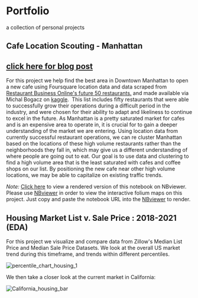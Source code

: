 # Portfolio
a collection of personal projects

## Cafe Location Scouting - Manhattan
[click here for blog post](https://jrduane.medium.com/cafe-location-scouting-in-manhattan-with-data-8609d74e9123?source=friends_link&sk=a867a4051e25e9e536324e4e2cb5a374)
-----  
For this project we help find the best area in Downtown Manhattan to open a new cafe using Foursquare location data and data scraped from [Restaurant Business Online's future 50 restaurants.](https://www.restaurantbusinessonline.com/future-50-2020) and made available via Michal Bogacz on [kaggle](https://www.kaggle.com/michau96/restaurant-business-rankings-2020).  This list includes fifty restaurants that were able to successfully grow their operations during a difficult period in the industry, and were chosen for their ability to adapt and likeliness to continue to excel in the future. 
As Manhattan is a pretty saturated market for cafes and is an expensive area to operate in, it is crucial for to gain a deeper understanding of the market we are entering. Using location data from currently successful restaurant operations, we can re cluster Manhattan based on the locations of these high volume restaurants rather than the neighborhoods they fall in, which may give us a different understanding of where people are going out to eat.
Our goal is to use data and clustering to find a high volume area that is the least saturated with cafes and coffee shops on our list. By positioning the new cafe near other high volume locations, we may be able to capitalize on existing traffic trends.  

*Note:* [Click here](https://nbviewer.jupyter.org/github/DuaneIndustries/Portfolio/blob/main/Cafe%20Location%20Scouting%20-%20Manhattan.ipynb) to view a rendered version of this notebook on NBviewer.  
Please use [NBviewer](https://nbviewer.jupyter.org/) in order to view the interactive folium maps on this project. Just copy and paste the notebook URL into the [NBviewer](https://nbviewer.jupyter.org/) to render.  


## Housing Market List v. Sale Price : 2018-2021 (EDA)

For this project we visualize and compare data from Zillow's Median List Price and Median Sale Price Datasets. We look at the overall US market trend during this timeframe, and trends within different percentiles.  
 
 
![percentile_chart_housing_1](https://user-images.githubusercontent.com/69173891/113900344-b6f27480-979b-11eb-98c0-2d49f5ff423b.jpg)

  
We then take a closer look at the current market in California:  


![California_housing_bar](https://user-images.githubusercontent.com/69173891/113900369-bce85580-979b-11eb-9d9d-8916acc4c3cb.jpg)


